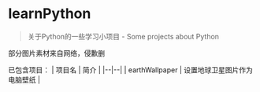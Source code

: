 # learnPython

> 关于Python的一些学习小项目 - Some projects about Python

部分图片素材来自网络，侵歉删

已包含项目：
| 项目名  |  简介 |
|--|--|
| earthWallpaper | 设置地球卫星图片作为电脑壁纸 |

